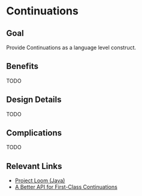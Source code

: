 # Continuations

## Goal
Provide Continuations as a language level construct.

## Benefits
TODO

## Design Details
TODO

## Complications
TODO

## Relevant Links
- [Project Loom (Java)](https://wiki.openjdk.java.net/display/loom)
- [A Better API for First-Class Continuations](http://3e8.org/pub/pdf-t1/feeley.pdf)